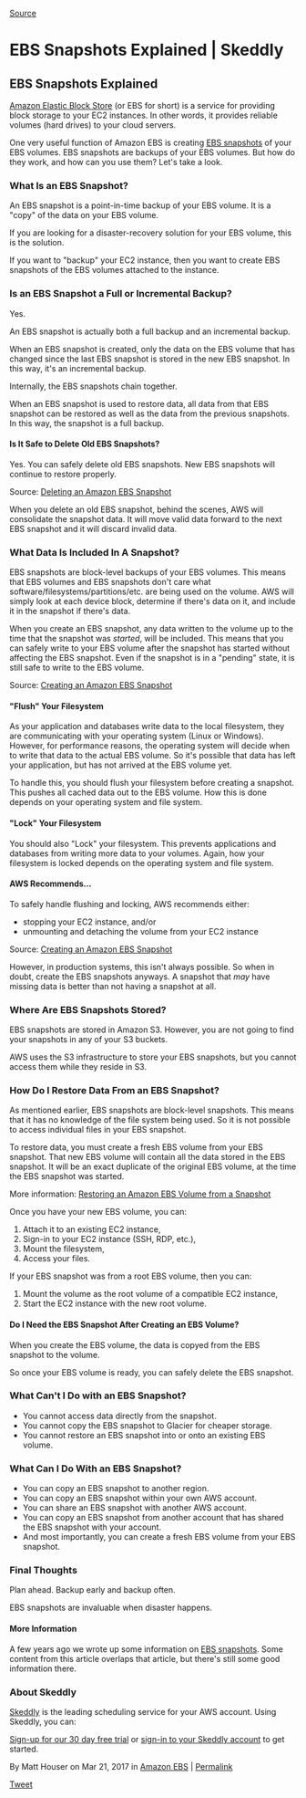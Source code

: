 
[Source](https://blog.skeddly.com/2017/03/ebs-snapshots-explained.html "Permalink to EBS Snapshots Explained | Skeddly")

# EBS Snapshots Explained | Skeddly

## EBS Snapshots Explained

[Amazon Elastic Block Store][1] (or EBS for short) is a service for providing block storage to your EC2 instances. In other words, it provides reliable volumes (hard drives) to your cloud servers.

One very useful function of Amazon EBS is creating [EBS snapshots][2] of your EBS volumes. EBS snapshots are backups of your EBS volumes. But how do they work, and how can you use them? Let's take a look.

### What Is an EBS Snapshot?

An EBS snapshot is a point-in-time backup of your EBS volume. It is a "copy" of the data on your EBS volume.

If you are looking for a disaster-recovery solution for your EBS volume, this is the solution.

If you want to "backup" your EC2 instance, then you want to create EBS snapshots of the EBS volumes attached to the instance.

### Is an EBS Snapshot a Full or Incremental Backup?

Yes.

An EBS snapshot is actually both a full backup and an incremental backup.

When an EBS snapshot is created, only the data on the EBS volume that has changed since the last EBS snapshot is stored in the new EBS snapshot. In this way, it's an incremental backup.

Internally, the EBS snapshots chain together.

When an EBS snapshot is used to restore data, all data from that EBS snapshot can be restored as well as the data from the previous snapshots. In this way, the snapshot is a full backup.

#### Is It Safe to Delete Old EBS Snapshots?

Yes. You can safely delete old EBS snapshots. New EBS snapshots will continue to restore properly.

Source: [Deleting an Amazon EBS Snapshot][3]

When you delete an old EBS snapshot, behind the scenes, AWS will consolidate the snapshot data. It will move valid data forward to the next EBS snapshot and it will discard invalid data.

### What Data Is Included In A Snapshot?

EBS snapshots are block-level backups of your EBS volumes. This means that EBS volumes and EBS snapshots don't care what software/filesystems/partitions/etc. are being used on the volume. AWS will simply look at each device block, determine if there's data on it, and include it in the snapshot if there's data.

When you create an EBS snapshot, any data written to the volume up to the time that the snapshot was _started_, will be included. This means that you can safely write to your EBS volume after the snapshot has started without affecting the EBS snapshot. Even if the snapshot is in a "pending" state, it is still safe to write to the EBS volume.

Source: [Creating an Amazon EBS Snapshot][4]

#### "Flush" Your Filesystem

As your application and databases write data to the local filesystem, they are communicating with your operating system (Linux or Windows). However, for performance reasons, the operating system will decide when to write that data to the actual EBS volume. So it's possible that data has left your application, but has not arrived at the EBS volume yet.

To handle this, you should flush your filesystem before creating a snapshot. This pushes all cached data out to the EBS volume. How this is done depends on your operating system and file system.

#### "Lock" Your Filesystem

You should also "Lock" your filesystem. This prevents applications and databases from writing more data to your volumes. Again, how your filesystem is locked depends on the operating system and file system.

#### AWS Recommends…

To safely handle flushing and locking, AWS recommends either:

* stopping your EC2 instance, and/or
* unmounting and detaching the volume from your EC2 instance

Source: [Creating an Amazon EBS Snapshot][4]

However, in production systems, this isn't always possible. So when in doubt, create the EBS snapshots anyways. A snapshot that _may_ have missing data is better than not having a snapshot at all.

### Where Are EBS Snapshots Stored?

EBS snapshots are stored in Amazon S3. However, you are not going to find your snapshots in any of your S3 buckets.

AWS uses the S3 infrastructure to store your EBS snapshots, but you cannot access them while they reside in S3.

### How Do I Restore Data From an EBS Snapshot?

As mentioned earlier, EBS snapshots are block-level snapshots. This means that it has no knowledge of the file system being used. So it is not possible to access individual files in your EBS snapshot.

To restore data, you must create a fresh EBS volume from your EBS snapshot. That new EBS volume will contain all the data stored in the EBS snapshot. It will be an exact duplicate of the original EBS volume, at the time the EBS snapshot was started.

More information: [Restoring an Amazon EBS Volume from a Snapshot][5]

Once you have your new EBS volume, you can:

1. Attach it to an existing EC2 instance,
2. Sign-in to your EC2 instance (SSH, RDP, etc.),
3. Mount the filesystem,
4. Access your files.

If your EBS snapshot was from a root EBS volume, then you can:

1. Mount the volume as the root volume of a compatible EC2 instance,
2. Start the EC2 instance with the new root volume.

#### Do I Need the EBS Snapshot After Creating an EBS Volume?

When you create the EBS volume, the data is copyed from the EBS snapshot to the volume.

So once your EBS volume is ready, you can safely delete the EBS snapshot.

### What Can't I Do with an EBS Snapshot?

* You cannot access data directly from the snapshot.
* You cannot copy the EBS snapshot to Glacier for cheaper storage.
* You cannot restore an EBS snapshot into or onto an existing EBS volume.

### What Can I Do With an EBS Snapshot?

* You can copy an EBS snapshot to another region.
* You can copy an EBS snapshot within your own AWS account.
* You can share an EBS snapshot with another AWS account.
* You can copy an EBS snapshot from another account that has shared the EBS snapshot with your account.
* And most importantly, you can create a fresh EBS volume from your EBS snapshot.

### Final Thoughts

Plan ahead. Backup early and backup often.

EBS snapshots are invaluable when disaster happens.

#### More Information

A few years ago we wrote up some information on [EBS snapshots][6]. Some content from this article overlaps that article, but there's still some good information there.

### About Skeddly

[Skeddly][7] is the leading scheduling service for your AWS account. Using Skeddly, you can:

[Sign-up for our 30 day free trial][8] or [sign-in to your Skeddly account][9] to get started.

By Matt Houser on Mar 21, 2017 in [Amazon EBS][10] | [Permalink][11]

[Tweet][12]

[1]: https://aws.amazon.com/ebs/
[2]: http://docs.aws.amazon.com/AWSEC2/latest/UserGuide/EBSSnapshots.html
[3]: http://docs.aws.amazon.com/AWSEC2/latest/UserGuide/ebs-deleting-snapshot.html
[4]: http://docs.aws.amazon.com/AWSEC2/latest/UserGuide/ebs-creating-snapshot.html
[5]: http://docs.aws.amazon.com/AWSEC2/latest/UserGuide/ebs-restoring-volume.html
[6]: https://skeddly.desk.com/customer/en/portal/articles/1346922-ebs-snapshots
[7]: https://www.skeddly.com/
[8]: https://app.skeddly.com/Account/Register/
[9]: https://app.skeddly.com/
[10]: https://blog.skeddly.com/amazon-ebs
[11]: https://blog.skeddly.com/2017/03/ebs-snapshots-explained.html
[12]: https://twitter.com/intent/tweet

  